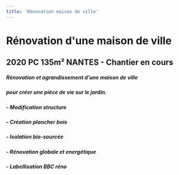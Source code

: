 ```yaml
---
title: 'Rénovation maison de ville'
---
```


# **Rénovation d'une maison de ville**
## 2020 PC 135m² NANTES - Chantier en cours

##### Rénovation et agrandissement d’une maison de ville 
##### pour créer une pièce de vie sur le jardin.


##### - Modification structure
##### - Création plancher bois
##### - Isolation bio-sourcée
##### - Rénovation globale et energétique 
##### - **Labellisation BBC réno**